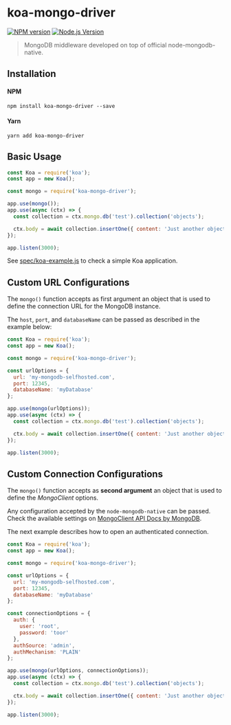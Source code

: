 # koa-mongo-driver

[![NPM version][npm-version]][npm-url]
[![Node.js Version][node-version]](http://nodejs.org/download/)

>MongoDB middleware developed on top of official node-mongodb-native.

## Installation

#### NPM
```
npm install koa-mongo-driver --save
```

#### Yarn
```
yarn add koa-mongo-driver
```

## Basic Usage
```js
const Koa = require('koa');
const app = new Koa();

const mongo = require('koa-mongo-driver');

app.use(mongo());
app.use(async (ctx) => {
  const collection = ctx.mongo.db('test').collection('objects');

  ctx.body = await collection.insertOne({ content: 'Just another object.' });
});

app.listen(3000);
```

See [spec/koa-example.js](./spec/koa-example.js) to check a simple Koa application.

## Custom URL Configurations
The `mongo()` function accepts as first argument an object that is used to define the connection URL for the MongoDB instance.

The `host`, `port`, and `databaseName` can be passed as described in the example below:

```js
const Koa = require('koa');
const app = new Koa();

const mongo = require('koa-mongo-driver');

const urlOptions = {
  url: 'my-mongodb-selfhosted.com',
  port: 12345,
  databaseName: 'myDatabase'
};

app.use(mongo(urlOptions));
app.use(async (ctx) => {
  const collection = ctx.mongo.db('test').collection('objects');

  ctx.body = await collection.insertOne({ content: 'Just another object.' });
});

app.listen(3000);
```

## Custom Connection Configurations
The `mongo()` function accepts as **second argument** an object that is used to define the *MongoClient* options.

Any configuration accepted by the `node-mongodb-native` can be passed. Check the available settings on [MongoClient API Docs by MongoDB](http://mongodb.github.io/node-mongodb-native/3.0/api/MongoClient.html#.connect).

The next example describes how to open an authenticated connection.

```js
const Koa = require('koa');
const app = new Koa();

const mongo = require('koa-mongo-driver');

const urlOptions = {
  url: 'my-mongodb-selfhosted.com',
  port: 12345,
  databaseName: 'myDatabase'
};

const connectionOptions = {
  auth: {
    user: 'root',
    password: 'toor'
  },
  authSource: 'admin',
  authMechanism: 'PLAIN'
};

app.use(mongo(urlOptions, connectionOptions));
app.use(async (ctx) => {
  const collection = ctx.mongo.db('test').collection('objects');

  ctx.body = await collection.insertOne({ content: 'Just another object.' });
});

app.listen(3000);
```

[npm-url]: https://www.npmjs.com/package/koa
[npm-version]: https://img.shields.io/npm/v/koa-mongo-driver.svg?style=flat-square
[node-version]: https://img.shields.io/node/v/koa-mongo-driver.svg?style=flat
